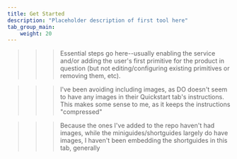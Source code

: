 ```yaml
---
title: Get Started
description: "Placeholder description of first tool here"
tab_group_main:
    weight: 20
---
```


>>> Essential steps go here--usually enabling the service and/or adding the user's first primitive for the product in question (but not editing/configuring existing primitives or removing them, etc).

>>> I've been avoiding including images, as DO doesn't seem to have any images in their Quickstart tab's instructions. This makes some sense to me, as it keeps the instructions "compressed"

>>> Because the ones I've added to the repo haven't had images, while the miniguides/shortguides largely do have images, I haven't been embedding the shortguides in this tab, generally